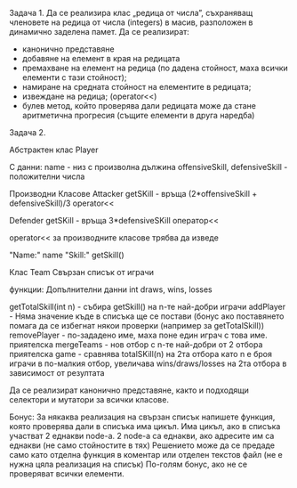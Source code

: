 Задача 1. 
Да се реализира клас „редица от числа”, съхраняващ членовете на редица от числа (integers) в масив, разположен в динамично заделена памет. Да се реализират:
- канонично представяне
- добавяне на елемент в края на редицата
- премахване на елемент на редица (по дадена стойност, маха всички елементи с тази стойност);
- намиране на средната стойност на елементите в редицата;
- извеждане на редица; (operator<<)
- булев метод, който проверява дали редицата може да стане аритметична прогресия (същите елементи в друга наредба)



Задача 2.

Абстрактен клас
Player

С данни:
name - низ с произволна дължина
offensiveSkill, defensiveSkill - положителни числа

Производни Класовe
Attacker
getSKill - връща (2*offensiveSkill + defensiveSkill)/3
operator<< 

Defender
getSKill - връща 3*defensiveSKill
оператор<<

operator<< за производните класове трябва да изведе

"Name:" name
"Skill:" getSkill()


Клас 
Team
Свързан списък от играчи

функции:
Допълнителни данни
int draws, wins, losses

getTotalSkill(int n) - събира getSkill() на n-те най-добри играчи
addPlayer - Няма значение къде в списъка ще се постави (бонус ако поставянето помага да се избегнат някои проверки (например за getTotalSkill))
removePlayer - по-зададено име, маха поне един играч с това име.
приятелска mergeTeams - нов отбор с n-те най-добри от 2 отбора
приятелска game - сравнява totalSKill(n) на 2та отбора като n e броя играчи в по-малкия отбор, увеличава wins/draws/losses на 2та отбора в зависимост от резултата


Да се реализират канонично представяне, както и подходящи селектори и мутатори за всички класове.

Бонус:
За някаква реализация на свързан списък напишете функция, която проверява дали в списъка има цикъл. Има цикъл, ако в списъка участват 2 еднакви node-a. 2 node-a са еднакви, ако адресите им са еднакви (не само стойностите в тях)
Решението може да се предаде само като отделна функция в коментар или отделен текстов файл (не е нужна цяла реализация на списък) По-голям бонус, ако не се проверяват всички елементи.

